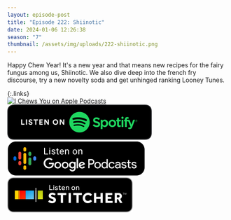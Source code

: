 ```yaml
---
layout: episode-post
title: "Episode 222: Shiinotic"
date: 2024-01-06 12:26:38
season: "7"
thumbnail: /assets/img/uploads/222-shiinotic.png
---
```

Happy Chew Year! It's a new year and that means new recipes for the fairy fungus among us, Shiinotic. We also dive deep into the french fry discourse, try a new novelty soda and get unhinged ranking Looney Tunes.

{:.links}  
[![I Chews You on Apple Podcasts](https://linkmaker.itunes.apple.com/en-us/badge-lrg.svg?releaseDate=2019-04-16T00:00:00Z&kind=podcast&bubble=podcasts)](https://podcasts.apple.com/us/podcast/222-shiinotic/id1455409177?i=1000640753567)  [![I Chews You on Spotify](/assets/img/uploads/spotify-badge-button.svg)](https://open.spotify.com/episode/2agor0B4HmVuOJeF5Ge9xd?si=Kpxjnle7TNONmcjJKPhKZQ)  [![I Chews You on Google Podcasts](/assets/img/uploads/google-podcasts-badge-button.svg)](https://podcasts.google.com/feed/aHR0cHM6Ly9mZWVkcy5saWJzeW4uY29tLzE2ODgyMS9yc3Ma)  [![I Chews You on Stitcher](/assets/img/uploads/stitcher-badge-button.svg)](undefined)
